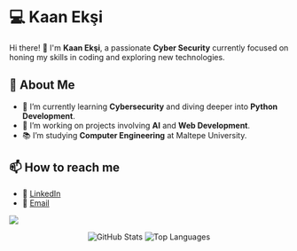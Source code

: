 # 💻 Kaan Ekşi

Hi there! 👋 I'm **Kaan Ekşi**, a passionate **Cyber Security** currently focused on honing my skills in coding and exploring new technologies.

## 👀 About Me
- 🌱 I’m currently learning **Cybersecurity** and diving deeper into **Python Development**.
- 🔭 I’m working on projects involving **AI** and **Web Development**.
- 📚 I’m studying **Computer Engineering** at Maltepe University.

## 📫 How to reach me
- 💼 [LinkedIn](https://www.linkedin.com/in/kaan-ek%C5%9Fi-74937b269/)
- 📧 [Email](mailto:y.kaaneksi@gmail.com)

![](https://komarev.com/ghpvc/?username=Kaaneeksi&style=flat&color=238636&label=Profile+Views)

<p align="center">
  <img src="https://github-readme-stats.vercel.app/api?username=Kaaneeksi&show_icons=true&theme=radical" alt="GitHub Stats" />
  <img src="https://github-readme-stats.vercel.app/api/top-langs/?username=Kaaneeksi&layout=compact&theme=radical" alt="Top Languages" />
</p>

<!---
Kaaneeksi/Kaaneeksi is a ✨ special ✨ repository because its `README.md` (this file) appears on your GitHub profile.
You can click the Preview link to take a look at your changes.
--->
